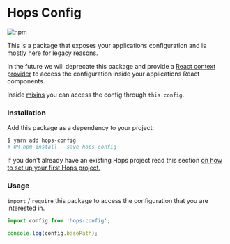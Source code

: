 # Hops Config

[![npm](https://img.shields.io/npm/v/hops-config/next.svg)](https://www.npmjs.com/package/hops-config)

This is a package that exposes your applications configuration and is mostly here for legacy reasons.

In the future we will deprecate this package and provide a [React context provider](https://reactjs.org/docs/context.html) to access the configuration inside your applications React components.

Inside [mixins](https://github.com/untool/untool/tree/master/packages/core#mixins) you can access the config through `this.config`.

### Installation

Add this package as a dependency to your project:

```bash
$ yarn add hops-config
# OR npm install --save hops-config
```

If you don't already have an existing Hops project read this section [on how to set up your first Hops project.](https://github.com/xing/hops/tree/master#quick-start)

### Usage

`import` / `require` this package to access the configuration that you are interested in.

```javascript
import config from 'hops-config';

console.log(config.basePath);
```
